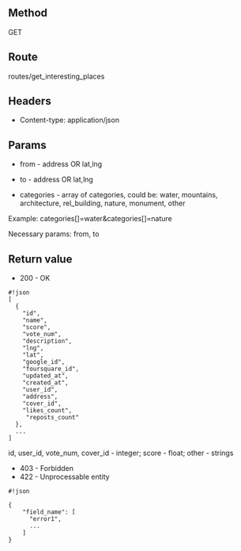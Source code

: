 ## Method ##

GET

## Route ##

routes/get_interesting_places

## Headers ##

* Content-type: application/json

## Params ##

* from - address OR lat,lng

* to - address OR lat,lng

* categories - array of categories, could be: water, mountains, architecture, rel_building, nature, monument, other

Example: categories[]=water&categories[]=nature

Necessary params: from, to

## Return value ##

* 200 - OK

```
#!json
[
  {
    "id",
    "name",
    "score",
    "vote_num",
    "description",
    "lng",
    "lat",
    "google_id",
    "foursquare_id",
    "updated_at",
    "created_at",
    "user_id",
    "address",
    "cover_id",
    "likes_count",
     "reposts_count"
  },
  ...
]

```   
id, user_id, vote_num, cover_id - integer; score - float; other - strings

* 403 - Forbidden
* 422 - Unprocessable entity
```
#!json

{
    "field_name": [
      "error1",
      ...
    ]
}
```